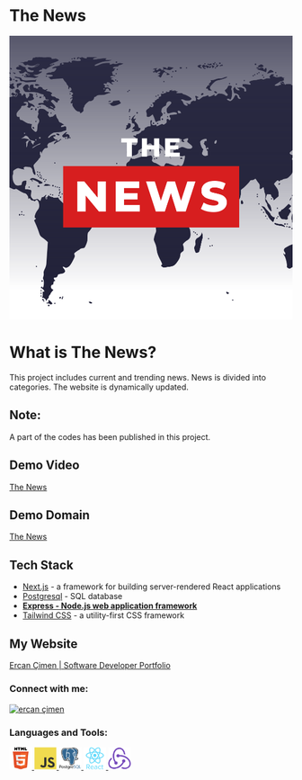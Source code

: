 # The News

![the-news](public/images/readme-logo.svg)

# **What is The News?**

This project includes current and trending news. News is divided into categories. The website is dynamically updated.

## Note:

A part of the codes has been published in this project.

## Demo Video

[The News](https://news.ercancimen.tk/video/the-news)

## Demo Domain

[The News](https://news.ercancimen.tk/)

## **Tech Stack**

- [Next.js](https://nextjs.org/) - a framework for building server-rendered React applications
- [Postgresql](https://www.postgresql.org/) - SQL database
- **[Express - Node.js web application framework](https://expressjs.com/)**
- [Tailwind CSS](https://tailwindcss.com/) - a utility-first CSS framework

## My Website

[Ercan Çimen | Software Developer Portfolio](https://www.ercancimen.tk/)

<h3 align="left">Connect with me:</h3>
<p align="left">
<a href="https://www.linkedin.com/in/ercan-%C3%A7imen-b888961a4" target="blank"><img align="center" src="https://raw.githubusercontent.com/rahuldkjain/github-profile-readme-generator/master/src/images/icons/Social/linked-in-alt.svg" alt="ercan çimen" height="30" width="40" /></a>
</p>

<h3 align="left">Languages and Tools:</h3>
<p align="left"> <a href="https://www.w3.org/html/" target="_blank" rel="noreferrer"> <img src="https://raw.githubusercontent.com/devicons/devicon/master/icons/html5/html5-original-wordmark.svg" alt="html5" width="40" height="40"/> </a> <a href="https://developer.mozilla.org/en-US/docs/Web/JavaScript" target="_blank" rel="noreferrer"> <img src="https://raw.githubusercontent.com/devicons/devicon/master/icons/javascript/javascript-original.svg" alt="javascript" width="40" height="40"/> </a> <a href="https://www.postgresql.org" target="_blank" rel="noreferrer"> <img src="https://raw.githubusercontent.com/devicons/devicon/master/icons/postgresql/postgresql-original-wordmark.svg" alt="postgresql" width="40" height="40"/> </a> <a href="https://reactjs.org/" target="_blank" rel="noreferrer"> <img src="https://raw.githubusercontent.com/devicons/devicon/master/icons/react/react-original-wordmark.svg" alt="react" width="40" height="40"/> </a> <a href="https://redux.js.org" target="_blank" rel="noreferrer"> <img src="https://raw.githubusercontent.com/devicons/devicon/master/icons/redux/redux-original.svg" alt="redux" width="40" height="40"/> </a> </p>
